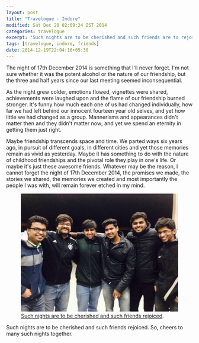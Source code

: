 ```yaml
---
layout: post
title: "Travelogue - Indore"
modified: Sat Dec 20 02:09:24 IST 2014
categories: travelogue
excerpt: "Such nights are to be cherished and such friends are to rejoiced"
tags: [travelogue, indore, friends]
date: 2014-12-19T22:04:16+05:30
---
```


The night of 17th December 2014 is something that I'll never forget. I'm not sure whether it was the potent alcohol or the nature of our friendship, but the three and half years since our last meeting seemed inconsequential.

As the night grew colder, emotions flowed, vignettes were shared, achievements were laughed upon and the flame of our friendship burned stronger. It's funny how much each one of us had changed individually, how far we had left behind our innocent fourteen year old selves, and yet how little we had changed as a group. Mannerisms and appearances didn't matter then and they didn't matter now; and yet we spend an eternity in getting them just right.

Maybe friendship transcends space and time. We parted ways six years ago, in pursuit of different goals, in different cities and yet those memories remain as vivid as yesterday. Maybe it has something to do with the nature of childhood friendships and the pivotal role they play in one's life. Or maybe it's just these awesome friends. Whatever may be the reason, I cannot forget the night of 17th December 2014, the promises we made, the stories we shared, the memories we created and most importantly the people I was with, will remain forever etched in my mind.

<figure>
	<a href="/images/indore-17-12-2014.jpg"><img src="/images/indore-17-12-2014.jpg"></a>
	<figcaption><a href="/images/indore-17-12-2014.jpg" title="School Friends">Such nights are to be cherished and such friends rejoiced</a>.</figcaption>
</figure>

Such nights are to be cherished and such friends rejoiced. So, cheers to many such nights together.


